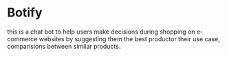 # Botify
this is a chat bot to help users make decisions during shopping on e-commerce websites by suggesting them the best productor their use case, comparisions between similar products.